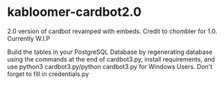 # kabloomer-cardbot2.0
2.0 version of cardbot revamped with embeds. Credit to chombler for 1.0. Currently W.I.P

Build the tables in your PostgreSQL Database by regenerating database using the commands at the end of cardbot3.py, install requirements, and use python3 cardbot3.py/python cardbot3.py for Windows Users. Don't forget to fill in credentials.py
